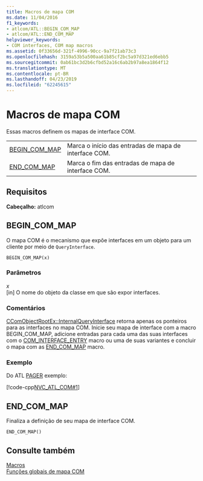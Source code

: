 ```yaml
---
title: Macros de mapa COM
ms.date: 11/04/2016
f1_keywords:
- atlcom/ATL::BEGIN_COM_MAP
- atlcom/ATL::END_COM_MAP
helpviewer_keywords:
- COM interfaces, COM map macros
ms.assetid: 0f33656d-321f-4996-90cc-9a7f21ab73c3
ms.openlocfilehash: 3159a53b5a500aa61b85cf2bc5a97d321ed6ebb5
ms.sourcegitcommit: 0ab61bc3d2b6cfbd52a16c6ab2b97a8ea1864f12
ms.translationtype: MT
ms.contentlocale: pt-BR
ms.lasthandoff: 04/23/2019
ms.locfileid: "62245615"
---
```

# <a name="com-map-macros"></a>Macros de mapa COM

Essas macros definem os mapas de interface COM.

|||
|-|-|
|[BEGIN_COM_MAP](#begin_com_map)|Marca o início das entradas de mapa de interface COM.|
|[END_COM_MAP](#end_com_map)|Marca o fim das entradas de mapa de interface COM.|

## <a name="requirements"></a>Requisitos

**Cabeçalho:** atlcom

##  <a name="begin_com_map"></a>  BEGIN_COM_MAP

O mapa COM é o mecanismo que expõe interfaces em um objeto para um cliente por meio de `QueryInterface`.

```
BEGIN_COM_MAP(x)
```

### <a name="parameters"></a>Parâmetros

*x*<br/>
[in] O nome do objeto da classe em que são expor interfaces.

### <a name="remarks"></a>Comentários

[CComObjectRootEx::InternalQueryInterface](ccomobjectrootex-class.md#internalqueryinterface) retorna apenas os ponteiros para as interfaces no mapa COM. Inicie seu mapa de interface com a macro BEGIN_COM_MAP, adicione entradas para cada uma das suas interfaces com o [COM_INTERFACE_ENTRY](com-interface-entry-macros.md#com_interface_entry) macro ou uma de suas variantes e concluir o mapa com as [END_COM_MAP](#end_com_map) macro.

### <a name="example"></a>Exemplo

Do ATL [PAGER](../../overview/visual-cpp-samples.md) exemplo:

[!code-cpp[NVC_ATL_COM#1](../../atl/codesnippet/cpp/com-map-macros_1.h)]

##  <a name="end_com_map"></a>  END_COM_MAP

Finaliza a definição de seu mapa de interface COM.

```
END_COM_MAP()
```

## <a name="see-also"></a>Consulte também

[Macros](../../atl/reference/atl-macros.md)<br/>
[Funções globais de mapa COM](../../atl/reference/com-map-global-functions.md)
